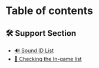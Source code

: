 # Table of contents

## 🛠️ Support Section <a href="#support" id="support"></a>

* [🔊 Sound ID List](README.md)
* [📜 Checking the In-game list](support/checking-the-in-game-list.md)
